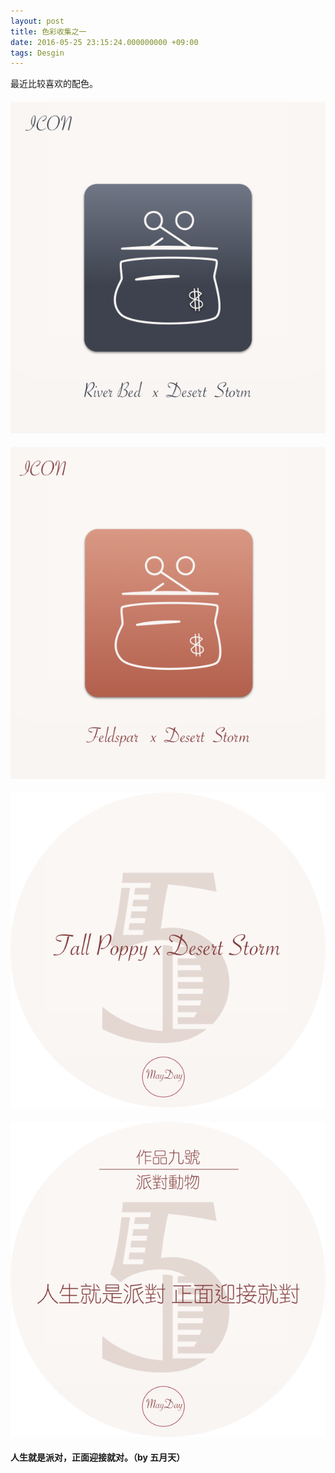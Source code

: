 ```yaml
---
layout: post
title: 色彩收集之一
date: 2016-05-25 23:15:24.000000000 +09:00
tags: Desgin
---
```


最近比较喜欢的配色。

#### 

![](/assets/images/2016/color-collection-simplify/icon-wallet-river-bed.png)

#### 
#### 

![](/assets/images/2016/color-collection-simplify/icon-wallet-feldspar.png)

#### 
#### 

![](/assets/images/2016/color-collection-simplify/text-tall-poppy-desert-storm.png)

#### 
#### 

![](/assets/images/2016/color-collection-simplify/may-day.png)

#### 人生就是派对，正面迎接就对。（by 五月天）



